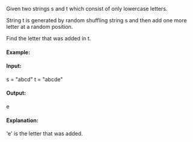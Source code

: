 Given two strings s and t which consist of only lowercase letters.

String t is generated by random shuffling string s and then add one more letter at a random position.

Find the letter that was added in t.

#### Example:

#### Input:
s = "abcd"
t = "abcde"

#### Output:
e

#### Explanation:
'e' is the letter that was added.
